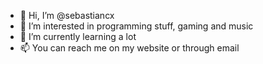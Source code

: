 - 👋 Hi, I’m @sebastiancx
- 👀 I’m interested in programming stuff, gaming and music
- 🌱 I’m currently learning a lot
- 📫 You can reach me on my website or through email

<!---
sebastiancx/sebastiancx is a ✨ special ✨ repository because its `README.md` (this file) appears on your GitHub profile.
You can click the Preview link to take a look at your changes.
--->
